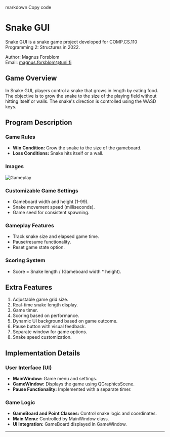 
markdown
Copy code
# Snake GUI

Snake GUI is a snake game project developed for COMP.CS.110 Programming 2: Structures in 2022.

Author: Magnus Forsblom  
Email: magnus.forsblom@tuni.fi  

## Game Overview

In Snake GUI, players control a snake that grows in length by eating food. The objective is to grow the snake to the size of the playing field without hitting itself or walls. The snake's direction is controlled using the WASD keys.

## Program Description

### Game Rules

- **Win Condition:** Grow the snake to the size of the gameboard.
- **Loss Conditions:** Snake hits itself or a wall.

### Images

![Gameplay](https://github.com/GitMag/SnakeGame/assets/34399030/fac300b1-1385-4604-a7f5-6abe4c093c92)


### Customizable Game Settings

- Gameboard width and height (1-99).
- Snake movement speed (milliseconds).
- Game seed for consistent spawning.

### Gameplay Features

- Track snake size and elapsed game time.
- Pause/resume functionality.
- Reset game state option.

### Scoring System

- Score = Snake length / (Gameboard width * height).

## Extra Features

1. Adjustable game grid size.
2. Real-time snake length display.
3. Game timer.
4. Scoring based on performance.
5. Dynamic UI background based on game outcome.
6. Pause button with visual feedback.
7. Separate window for game options.
8. Snake speed customization.

## Implementation Details

### User Interface (UI)

- **MainWindow:** Game menu and settings.
- **GameWindow:** Displays the game using QGraphicsScene.
- **Pause Functionality:** Implemented with a separate timer.

### Game Logic

- **GameBoard and Point Classes:** Control snake logic and coordinates.
- **Main Menu:** Controlled by MainWindow class.
- **UI Integration:** GameBoard displayed in GameWindow.

---
